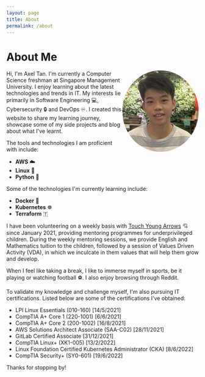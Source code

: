 ```yaml
---
layout: page
title: About
permalink: /about
---
```


# About Me

<img src="/assets/me.jpeg" alt="pic" width="200" align=right style="border-radius:50%"/>

Hi, I'm Axel Tan. I'm currently a Computer Science freshman at Singapore Management University. I enjoy learning about the latest technologies and trends in IT. My interests lie primarily in Software Engineering 💻, Cybersecurity 🔒 and DevOps ♾️. I created this website to share my learning journey, showcase some of my side projects and blog about what I've learnt.

The tools and technologies I am proficient with include:

- **AWS** ☁️
- **Linux** 🐧
- **Python** 🐍

Some of the technologies I'm currently learning include:

- **Docker** 🚢
- **Kubernetes** ☸️
- **Terraform** 🇹

I have been volunteering on a weekly basis with [Touch Young Arrows](https://www.touch.org.sg/about-touch/our-services/touch-young-arrows-homepage) 💘 since January 2021, providing mentoring programmes for underprivileged children. During the weekly mentoring sessions, we provide English and Mathematics tuition to the children, followed by a session of Values Driven Activity (VDA), in which we inculcate in them values that will help them grow and develop.

When I feel like taking a break, I like to immerse myself in sports, be it playing or watching football ⚽. I also enjoy browsing through Reddit.

To validate my knowledge and challenge myself, I'm also pursuing IT certifications. Listed below are some of the certifications I've obtained:
- LPI Linux Essentials (010-160) \[14/5/2021\]
- CompTIA A+ Core 1 (220-1001) \[6/6/2021\]
- CompTIA A+ Core 2 (200-1002) \[16/8/2021\]
- AWS Solutions Architect Associate (SAA-C02) \[28/11/2021\]
- GitLab Certified Associate \[31/12/2021\]
- CompTIA Linux+ (XK1-005) \[13/2/2022\]
- Linux Foundation Certified Kubernetes Administrator (CKA) \[8/6/2022\]
- CompTIA Security+ (SY0-601) \[19/6/2022\]

Thanks for stopping by!
